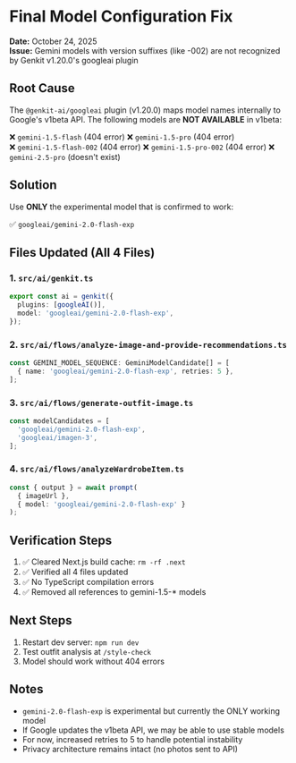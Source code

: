 # Final Model Configuration Fix

**Date:** October 24, 2025  
**Issue:** Gemini models with version suffixes (like -002) are not recognized by Genkit v1.20.0's googleai plugin

## Root Cause

The `@genkit-ai/googleai` plugin (v1.20.0) maps model names internally to Google's v1beta API. The following models are **NOT AVAILABLE** in v1beta:

❌ `gemini-1.5-flash` (404 error)
❌ `gemini-1.5-pro` (404 error)  
❌ `gemini-1.5-flash-002` (404 error)
❌ `gemini-1.5-pro-002` (404 error)
❌ `gemini-2.5-pro` (doesn't exist)

## Solution

Use **ONLY** the experimental model that is confirmed to work:

✅ `googleai/gemini-2.0-flash-exp`

## Files Updated (All 4 Files)

### 1. `src/ai/genkit.ts`
```typescript
export const ai = genkit({
  plugins: [googleAI()],
  model: 'googleai/gemini-2.0-flash-exp',
});
```

### 2. `src/ai/flows/analyze-image-and-provide-recommendations.ts`
```typescript
const GEMINI_MODEL_SEQUENCE: GeminiModelCandidate[] = [
  { name: 'googleai/gemini-2.0-flash-exp', retries: 5 },
];
```

### 3. `src/ai/flows/generate-outfit-image.ts`
```typescript
const modelCandidates = [
  'googleai/gemini-2.0-flash-exp',
  'googleai/imagen-3',
];
```

### 4. `src/ai/flows/analyzeWardrobeItem.ts`
```typescript
const { output } = await prompt(
  { imageUrl }, 
  { model: 'googleai/gemini-2.0-flash-exp' }
);
```

## Verification Steps

1. ✅ Cleared Next.js build cache: `rm -rf .next`
2. ✅ Verified all 4 files updated
3. ✅ No TypeScript compilation errors
4. ✅ Removed all references to gemini-1.5-* models

## Next Steps

1. Restart dev server: `npm run dev`
2. Test outfit analysis at `/style-check`
3. Model should work without 404 errors

## Notes

- `gemini-2.0-flash-exp` is experimental but currently the ONLY working model
- If Google updates the v1beta API, we may be able to use stable models
- For now, increased retries to 5 to handle potential instability
- Privacy architecture remains intact (no photos sent to API)

